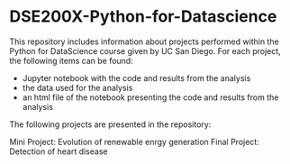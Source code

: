 # DSE200X-Python-for-Datascience
This repository includes information about projects performed within the Python for DataScience course given by UC San Diego. For each project, the following items can be found:
 - Jupyter notebook with the code and results from the analysis
 - the data used for the analysis
 - an html file of the notebook presenting the code and results from the analysis

The following projects are presented in the repository:

Mini Project: Evolution of renewable enrgy generation
Final Project: Detection of heart disease
